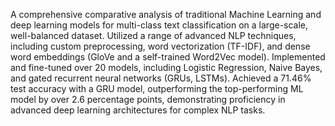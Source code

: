 A comprehensive comparative analysis of traditional Machine Learning and deep learning models for multi-class text classification on a large-scale, well-balanced dataset. Utilized a range of advanced NLP techniques, including custom preprocessing, word vectorization (TF-IDF), and dense word embeddings (GloVe and a self-trained Word2Vec model). Implemented and fine-tuned over 20 models, including Logistic Regression, Naive Bayes, and gated recurrent neural networks (GRUs, LSTMs). Achieved a 71.46% test accuracy with a GRU model, outperforming the top-performing ML model by over 2.6 percentage points, demonstrating proficiency in advanced deep learning architectures for complex NLP tasks.
